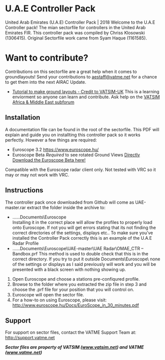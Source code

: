 # U.A.E Controller Pack
United Arab Emirates (U.A.E) Controller Pack | 2018
Welcome to the U.A.E Controller pack! The mian sectorfile for controllers in the United Arab Emirates FIR. This controller pack was compiled by Chriss Klosowski (1306415). Original Sectorfile work came from Syam Haque (1161585). 


# Want to contribute?
Contributions on this sectorfile are a great help when it comes to groundlayouts! Send your contributions to aestaff@vatme.net for a chance to get them into the next AIRAC Update. 
* [Tutorial to make ground layouts - Credit to VATSIM-UK](https://github.com/VATSIM-UK/UK-Sector-File/wiki/How-to-Create-SMR-Displays)
This is a learning enviorment so anyone can learn and contribute. Ask help on the [VATSIM Africa & Middle East subforum](https://forums.vatsim.net/viewforum.php?f=104)

## Installation
A documentation file can be found in the root of the sectorfile. This PDF will explain and guide you on installting this controller pack so it works perfectly. However a few things are required:

* Euroscope 3.2 https://www.euroscope.hu/
* Euroscope Beta *Required* to see rotated Ground Views [Directly Download the Euroscope Beta here!](http://www.euroscope.hu/installbeta/EuroScopeBeta32a16.zip)

Compatible with the Euroscope radar client only. Not tested with VRC so it may or may not work with VRC.

## Instructions
The controller pack once downloaded from Github will come as UAE-master.rar extract the folder inside the archive to:
* ……Documents\Euroscope\
Installing it in the correct place will allow the profiles to properly load onto Euroscope. If not you will get errors stating that its not finding the correct directories of the settings, displays etc.. To make sure you’ve installed the Controller Pack correctly this is an example of the U.A.E Radar Profile
* ……Documents\Euroscope\UAE-master\UAE Radar\OMAE_CTR – Bandbox.prf
This method is used to double check that this is in the correct directory. If you try to put it outside Documents\Euroscope\ none of the settings or displays as I said previously will work and you will be presented with a black screen with nothing showing up.

1. Open Euroscope and choose a stations pre-confiqured profile.
2. Browse to the folder where you extracted the zip file in step 3 and choose the .prf file for your position that you will control on.
3. Euroscope will open the sector file.
4. For a how-to on using Euroscope, please visit: http://www.euroscope.hu/Docs/EuroScope_in_30_minutes.pdf

## Support
For support on sector files, contact the VATME Support Team at: http://support.vatme.net

***Sector files are property of VATSIM (www.vatsim.net) and VATME (www.vatme.net)***